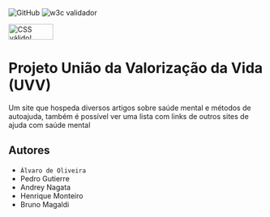 <img alt="GitHub" src="https://img.shields.io/github/license/Alvaro-Siqueira-Silva/2emia-projeto">
<img alt="w3c validador" src="https://img.shields.io/w3c-validation/html?targetUrl=https%3A%2F%2Falvaro-siqueira-silva.github.io%2F2emia-projeto%2F">  

<p>
<a href="http://jigsaw.w3.org/css-validator/check/referer">
    <img style="border:0;width:88px;height:31px"
        src="http://jigsaw.w3.org/css-validator/images/vcss-blue"
        alt="CSS válido!" />
    </a>
</p>

# Projeto União da Valorização da Vida (UVV)
Um site que hospeda diversos artigos sobre saúde mental e métodos de autoajuda, também é possível ver uma lista com links de outros sites de ajuda com saúde mental 
## Autores
- ` Álvaro de Oliveira `
- Pedro Gutierre
- Andrey Nagata
- Henrique Monteiro
- Bruno Magaldi
